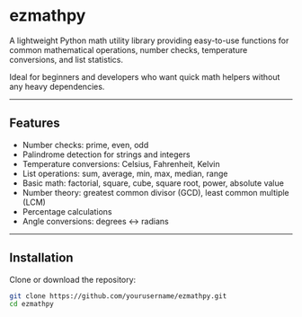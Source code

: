 # ezmathpy

A lightweight Python math utility library providing easy-to-use functions for common mathematical operations, number checks, temperature conversions, and list statistics.  

Ideal for beginners and developers who want quick math helpers without any heavy dependencies.

---

## Features

- Number checks: prime, even, odd  
- Palindrome detection for strings and integers  
- Temperature conversions: Celsius, Fahrenheit, Kelvin  
- List operations: sum, average, min, max, median, range  
- Basic math: factorial, square, cube, square root, power, absolute value  
- Number theory: greatest common divisor (GCD), least common multiple (LCM)  
- Percentage calculations  
- Angle conversions: degrees ↔ radians  

---

## Installation

Clone or download the repository:

```bash
git clone https://github.com/yourusername/ezmathpy.git
cd ezmathpy
